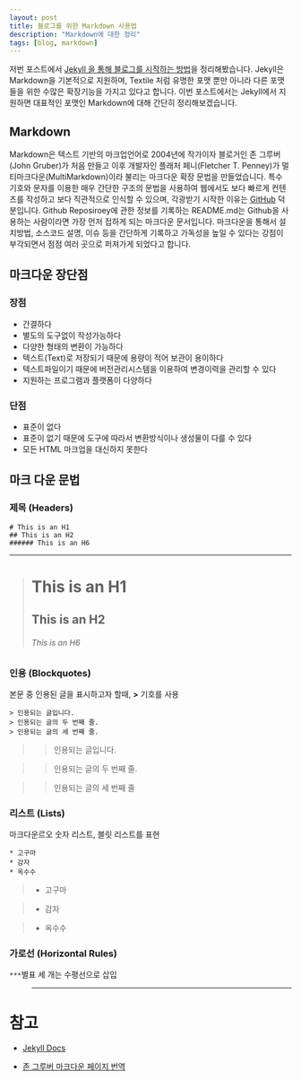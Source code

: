 ```yaml
---
layout: post
title: 블로그를 위한 Markdown 사용법
description: "Markdown에 대한 정리"
tags: [blog, markdown]
---
```


저번 포스트에서 [Jekyll 을 통해 블로그를 시작하는 방법](https://gizingun.github.io/2017/08/19/jekyll-github.html)을 정리해봤습니다.
Jekyll은 Markdown을 기본적으로 지원하며, Textile 처럼 유명한 포맷 뿐만 아니라 다른 포맷들을 위한 수많은 확장기능을 가지고 있다고 합니다.
이번 포스트에서는 Jekyll에서 지원하면 대표적인 포맷인 Markdown에 대해 간단히 정리해보겠습니다.

## Markdown

Markdown은 텍스트 기반의 마크업언어로 2004년에 작가이자 블로거인 존 그루버(John Gruber)가 처음 만들고 이후 개발자인 플래처 페니(Fletcher T. Penney)가 멀티마크다운(MultiMarkdown)이라 불리는 마크다운 확장 문법을 만들었습니다.
특수 기호와 문자를 이용한 매우 간단한 구조의 문법을 사용하여 웹에서도 보다 빠르게 컨텐츠를 작성하고 보다 직관적으로 인식할 수 있으며, 각광받기 시작한 이유는 [GitHub](https://github.com) 덕분입니다. Github Reposiroey에 관한 정보를 기록하는 README.md는 Github을 사용하는 사람이라면 가장 먼저 접하게 되는 마크다운 문서입니다.
마크다운을 통해서 설치방법, 소스코드 설명, 이슈 등을 간단하게 기록하고 가독성을 높일 수 있다는 강점이 부각되면서 점점 여러 곳으로 퍼져가게 되었다고 합니다.


## 마크다운 장단점

### 장점

* 간결하다
* 별도의 도구없이 작성가능하다
* 다양한 형태의 변환이 가능하다
* 텍스트(Text)로 저장되기 때문에 용량이 적어 보관이 용이하다
* 텍스트파일이기 때문에 버전관리시스템을 이용하여 변경이력을 관리할 수 있다
* 지원하는 프로그램과 플랫폼이 다양하다

### 단점

* 표준이 없다
* 표준이 없기 때문에 도구에 따라서 변환방식이나 생성물이 다를 수 있다
* 모든 HTML 마크업을 대신하지 못한다


## 마크 다운 문법

### 제목 (Headers)

	# This is an H1
	## This is an H2
	###### This is an H6
***
># This is an H1
>## This is an H2
>###### This is an H6

### 인용 (Blockquotes)
본문 중 인용된 글을 표시하고자 할때, **>** 기호를 사용

	> 인용되는 글입니다.
	> 인용되는 글의 두 번째 줄.
	> 인용되는 글의 세 번째 줄.

>> 인용되는 글입니다.

>> 인용되는 글의 두 번째 줄.

>> 인용되는 글의 세 번째 줄

### 리스트 (Lists)
마크다운르오 숫자 리스트, 블릿 리스트를 표현

	* 고구마
	* 감자
	* 옥수수

>* 고구마

>* 감자

>* 옥수수

### 가로선 (Horizontal Rules)
`***`별표 세 개는 수평선으로 삽입

>***




# 참고 

* [Jekyll Docs](https://jekyllrb-ko.github.io/docs/posts/)

* [존 그루버 마크다운 페이지 번역](https://nolboo.kim/blog/2013/09/07/john-gruber-markdown/)